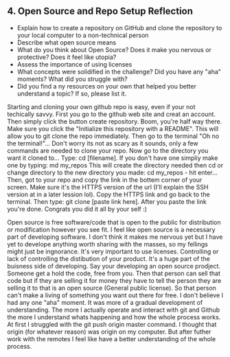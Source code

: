 ## 4. Open Source and Repo Setup  Reflection

* Explain how to create a repository on GitHub and clone the repository to your local computer to a non-technical person
* Describe what open source means
* What do you think about Open Source? Does it make you nervous or protective? Does it feel like utopia?
* Assess the importance of using licenses
* What concepts were solidified in the challenge? Did you have any "aha" moments? What did you struggle with?
* Did you find a  ny resources on your own that helped you better understand a topic? If so, please list it.

Starting and cloning your own github repo is easy, even if your not techically savvy. First you go to the github web site and creat an account. Then simply click the button create repository. Boom, you're half way there. Make sure you click the "Initialize this repository with a README". This will allow you to git clone the repo immediately. Then go to the terminal "Oh no the terminal!"... Don't worry its not as scary as it sounds, only a few commands are needed to clone your repo. Now go to the directory you want it cloned to... Type: cd [filename]. If you don't have one simpliy make one by typing: md my_repos
This will create the directory needed then cd or change directory to the new directory you made: cd my_repos - hit enter... Then, got to your repo and copy the link in the bottem corner of your screen. Make sure it's the HTTPS version of the url (I'll explain the SSH version at in a later lession lol). Copy the HTTPS link and go back to the terminal. Then type: git clone [paste link here]. After you paste the link you're done. Congrats you did it all by your self :)

Open source is free software/code that is open to the public for distribution or modification however you see fit.
I feel like open source is a necessary part of developing software. I don't think it makes me nervous yet but I have yet to develope anything worth sharing with the masses, so my fellings might just be ingnorance.
It's very important to use licenses. Controlling or lack of controlling the distibution of your product. It's a huge part of the buisness side of developing. Say your developing an open source prodject. Someone get a hold the code, free from you. Then that person can sell that code but if they are selling it for money they have to tell the person they are selling it to that is an open source (General public license). So that person can't make a living of something you want out there for free.
I don't believe I had any one "aha" moment. It was more of a gradual development of understanding. The more I actually operate and interact with git and Github the more I understand whats happening and how the whole process works. At first I struggled with the git push origin master command. I thought that origin (for whatever reason) was origin on my computer. But after futher work with the remotes I feel like have a better understanding of the whole process.